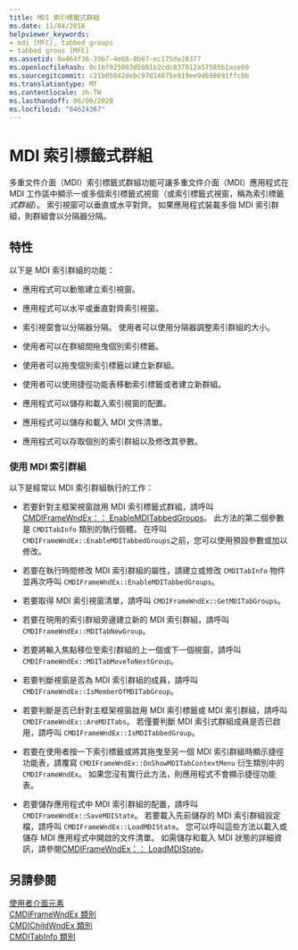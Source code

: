 ```yaml
---
title: MDI 索引標籤式群組
ms.date: 11/04/2016
helpviewer_keywords:
- mdi [MFC], tabbed groups
- tabbed grous [MFC]
ms.assetid: 0a464f36-39b7-4e68-8b67-ec175de28377
ms.openlocfilehash: 0c1bf925003d5081b2cdc837012a57585b1ace60
ms.sourcegitcommit: c21b05042debc97d14875e019ee9d698691ffc0b
ms.translationtype: MT
ms.contentlocale: zh-TW
ms.lasthandoff: 06/09/2020
ms.locfileid: "84624367"
---
```

# <a name="mdi-tabbed-groups"></a>MDI 索引標籤式群組

多重文件介面（MDI）索引標籤式群組功能可讓多重文件介面（MDI）應用程式在 MDI 工作區中顯示一或多個索引標籤式視窗（或索引標籤式視窗，稱為索引標籤*式群組*）。 索引視窗可以垂直或水平對齊。 如果應用程式裝載多個 MDI 索引群組，則群組會以分隔器分隔。

## <a name="features"></a>特性

以下是 MDI 索引群組的功能：

- 應用程式可以動態建立索引視窗。

- 應用程式可以水平或垂直對齊索引視窗。

- 索引視窗會以分隔器分隔。 使用者可以使用分隔器調整索引群組的大小。

- 使用者可以在群組間拖曳個別索引標籤。

- 使用者可以拖曳個別索引標籤以建立新群組。

- 使用者可以使用捷徑功能表移動索引標籤或者建立新群組。

- 應用程式可以儲存和載入索引視窗的配置。

- 應用程式可以儲存和載入 MDI 文件清單。

- 應用程式可以存取個別的索引群組以及修改其參數。

### <a name="using-mdi-tabbed-groups"></a>使用 MDI 索引群組

以下是經常以 MDI 索引群組執行的工作：

- 若要針對主框架視窗啟用 MDI 索引標籤式群組，請呼叫[CMDIFrameWndEx：： EnableMDITabbedGroups](reference/cmdiframewndex-class.md#enablemditabbedgroups)。 此方法的第二個參數是 `CMDITabInfo` 類別的執行個體。 在呼叫 `CMDIFrameWndEx::EnableMDITabbedGroups`之前，您可以使用預設參數或加以修改。

- 若要在執行時間修改 MDI 索引群組的屬性，請建立或修改 `CMDITabInfo` 物件並再次呼叫 `CMDIFrameWndEx::EnableMDITabbedGroups`。

- 若要取得 MDI 索引視窗清單，請呼叫 `CMDIFrameWndEx::GetMDITabGroups`。

- 若要在現用的索引群組旁邊建立新的 MDI 索引群組，請呼叫 `CMDIFrameWndEx::MDITabNewGroup`。

- 若要將輸入焦點移位至索引群組的上一個或下一個視窗，請呼叫 `CMDIFrameWndEx::MDITabMoveToNextGroup`。

- 若要判斷視窗是否為 MDI 索引群組的成員，請呼叫 `CMDIFrameWndEx::IsMemberOfMDITabGroup`。

- 若要判斷是否已針對主框架視窗啟用 MDI 索引標籤或 MDI 索引群組，請呼叫 `CMDIFrameWndEx::AreMDITabs`。 若僅要判斷 MDI 索引式群組成員是否已啟用，請呼叫 `CMDIFrameWndEx::IsMDITabbedGroup`。

- 若要在使用者按一下索引標籤或將其拖曳至另一個 MDI 索引群組時顯示捷徑功能表，請覆寫 `CMDIFrameWndEx::OnShowMDITabContextMenu` 衍生類別中的 `CMDIFrameWndEx`。 如果您沒有實行此方法，則應用程式不會顯示捷徑功能表。

- 若要儲存應用程式中 MDI 索引群組的配置，請呼叫 `CMDIFrameWndEx::SaveMDIState`。 若要載入先前儲存的 MDI 索引群組設定檔，請呼叫 `CMDIFrameWndEx::LoadMDIState`。 您可以呼叫這些方法以載入或儲存 MDI 應用程式中開啟的文件清單。 如需儲存和載入 MDI 狀態的詳細資訊，請參閱[CMDIFrameWndEx：： LoadMDIState](reference/cmdiframewndex-class.md#loadmdistate)。

## <a name="see-also"></a>另請參閱

[使用者介面元素](user-interface-elements-mfc.md)<br/>
[CMDIFrameWndEx 類別](reference/cmdiframewndex-class.md)<br/>
[CMDIChildWndEx 類別](reference/cmdichildwndex-class.md)<br/>
[CMDITabInfo 類別](reference/cmditabinfo-class.md)
